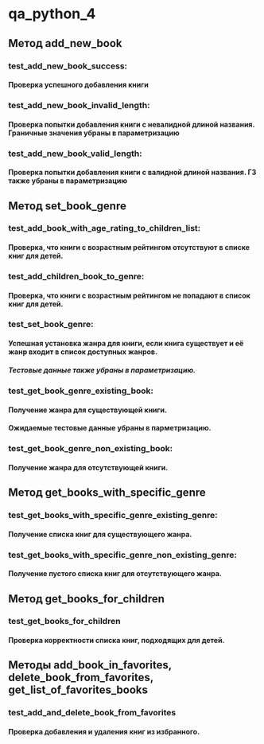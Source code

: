# qa_python_4
## Метод add_new_book
### test_add_new_book_success:
#### Проверка успешного добавления книги
### test_add_new_book_invalid_length:
#### Проверка попытки добавления книги с невалидной длиной названия. Граничные значения убраны в параметризацию
### test_add_new_book_valid_length:
#### Проверка попытки добавления книги с валидной длиной названия. ГЗ также убраны в параметризацию
## Метод set_book_genre
### test_add_book_with_age_rating_to_children_list:
#### Проверка, что книги с возрастным рейтингом отсутствуют в списке книг для детей.
### test_add_children_book_to_genre:
#### Проверка, что книги с возрастным рейтингом не попадают в список книг для детей.
### test_set_book_genre:
#### Успешная установка жанра для книги, если книга существует и её жанр входит в список доступных жанров.
##### Тестовые данные также убраны в параметризацию.
### test_get_book_genre_existing_book:
#### Получение жанра для существующей книги.
#### Ожидаемые тестовые данные убраны в парметризацию.
### test_get_book_genre_non_existing_book:
#### Получение жанра для отсутствующей книги.
## Метод get_books_with_specific_genre
### test_get_books_with_specific_genre_existing_genre:
#### Получение списка книг для существующего жанра.
### test_get_books_with_specific_genre_non_existing_genre:
#### Получение пустого списка книг для отсутствующего жанра.
## Метод get_books_for_children
### test_get_books_for_children
#### Проверка корректности списка книг, подходящих для детей.
## Методы add_book_in_favorites, delete_book_from_favorites, get_list_of_favorites_books
### test_add_and_delete_book_from_favorites
#### Проверка добавления и удаления книг из избранного.
